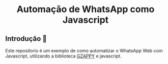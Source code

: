 <div align="center">
    <h1>Automação de WhatsApp como Javascript</h1>
</div>

## Introdução 📖

Este repositorio é um exemplo de como automatizar o WhatsApp Web com Javascript, utilizando a biblioteca [GZAPPY](https://gzappy.com) e javascript.
